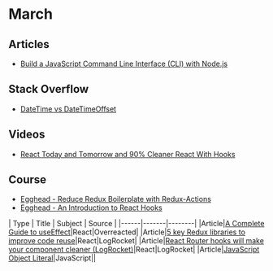 # March

## Articles
- [Build a JavaScript Command Line Interface (CLI) with Node.js](https://www.sitepoint.com/javascript-command-line-interface-cli-node-js/)

## Stack Overflow
- [DateTime vs DateTimeOffset](https://stackoverflow.com/questions/4331189/datetime-vs-datetimeoffset)

## Videos
- [React Today and Tomorrow and 90% Cleaner React With Hooks](https://www.youtube.com/watch?v=dpw9EHDh2bM)

## Course
- [Egghead - Reduce Redux Boilerplate with Redux-Actions](https://egghead.io/courses/reduce-redux-boilerplate-with-redux-actions)
- [Egghead - An Introduction to React Hooks](https://egghead.io/playlists/an-introduction-to-react-hooks-78da2b22)

| Type | Title | Subject | Source |
|------|-------|--------|
|Article|[A Complete Guide to useEffect](https://overreacted.io/a-complete-guide-to-useeffect/)|React|Overreacted|
|Article|[5 key Redux libraries to improve code reuse](https://blog.logrocket.com/5-redux-libraries-to-improve-code-reuse-9f93eaceaa83/)|React|LogRocket|
|Article|[React Router hooks will make your component cleaner (LogRocket)](https://blog.logrocket.com/react-router-hooks-will-make-your-component-cleaner/)|React|LogRocket|
|Article|[JavaScript Object Literal](https://www.dyn-web.com/tutorials/object-literal/)|JavaScript||
